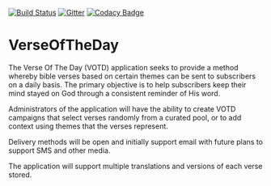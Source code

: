 [![Build Status](https://codeship.com/projects/f44fa5d0-9804-0134-a959-52ae11fcc66f/status?branch=master)](https://codeship.com/projects/f44fa5d0-9804-0134-a959-52ae11fcc66f/status?branch=master)
[![Gitter](https://badges.gitter.im/crafton/VerseOfTheDay.svg)](https://gitter.im/crafton/VerseOfTheDay?utm_source=badge&utm_medium=badge&utm_campaign=pr-badge&utm_content=badge)
[![Codacy Badge](https://api.codacy.com/project/badge/Grade/ba259c6d5e4c4212bf3d4af080e9f501)](https://www.codacy.com/app/crafton-williamsjr/VerseOfTheDay?utm_source=github.com&amp;utm_medium=referral&amp;utm_content=crafton/VerseOfTheDay&amp;utm_campaign=Badge_Grade)

# VerseOfTheDay

The Verse Of The Day (VOTD) application seeks to provide a method whereby bible verses based on certain themes can be sent to subscribers on a daily basis. The primary objective is to help subscribers keep their mind stayed on God through a consistent reminder of His word.

Administrators of the application will have the ability to create VOTD campaigns that select verses randomly from a curated pool, or to add context using themes that the verses represent.

Delivery methods will be open and initially support email with future plans to support SMS and other media.

The application will support multiple translations and versions of each verse stored.
